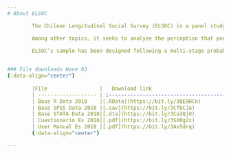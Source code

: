 ```yaml
---
# About ELSOC

        The Chilean Longitudinal Social Survey (ELSOC) is a panel study, unique in Chile and Latin America. It consists of surveying nearly 3,000 Chileans annually over a decade. ELSOC has been designed to evaluate the way in which Chileans think, feel and behave regarding a set of social issues related to conflict and social cohesion in Chile. Because of its nature, it seeks to analyze, longitudinally, the main background, moderating and mediating factors, as well as the primary consequences associated with the development of the distinct forms of social conflict and cohesion in Chile. The territorial and geographic dimension constitutes a transversal aspect of the design and subsequent analysis of the results.

        Among other topics, it seeks to analyze the perception that people have about the neighborhood or the community in which they live; forms of civic participation and formal political activity, attitudes toward democracy, pro-social behavior, primary and extended social networks, attitudes toward immigrants, economic inequality, employment, socio-economic characterization. Given that these issues are integrated in a single survey, it would be possible to relate these aspects in comprehensive models to understand Chilean’s social reality, incorporating contextual geospatial and social information.

        ELSOC’s sample has been designed following a multi-stage probability approach, using a stratified sample (by city size). First, forty cities were randomly selected from tires with more than 10.000 habitants (from a total of 122 cities). In a second stage, 1067 urban blocks were randomly selected within the forty cities. Then, in a third stage households were randomly selected, and lastly, within each household individuals over 18 years of age were randomly selected. By design, there will be a refresh sample during the third wave. The sample of the first wave of the study is representative of an urban population living in cities of 10,000 or more inhabitants, and represents approximately 77% of the total adult population, and 93% of the urban population. The response rate (AAPOR RR1) was 62.4%. Interviews are conducted face to face with computer assistance (tablet CAPI) by professional interviewers, and participants are paid a small sum for subsequent interviews (USD 9 approximately).
 

### File downloads Wave 03
{:data-align="center"}
        
        |File                 |   Download link                           |
        | ------------------- | :---------------------------------------: |
        | Base R Data 2018    |[.RData](https://bit.ly/3QE9HCn)           |
        | Base SPSS Data 2018 |[.sav](https://bit.ly/3CfbCJa)             |
        | Base STATA Data 2018|[.dta](https://bit.ly/3Ca3QjU)             |
        | Cuestionario Es 2018|[.pdf](https://bit.ly/3SX0g2z)             |
        | User Manual Es 2018 |[.pdf](https://bit.ly/3Ax5drq)             |
        {:data-align="center"}

---
```

